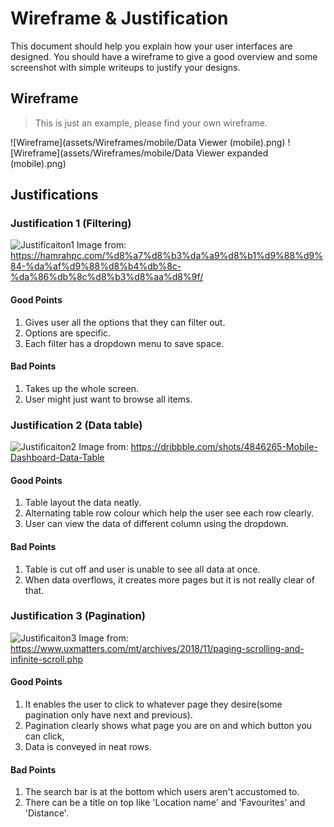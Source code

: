 # Wireframe & Justification

This document should help you explain how your user interfaces are designed. You should have a wireframe to give a good overview and some screenshot with simple writeups to justify your designs.

## Wireframe

> This is just an example, please find your own wireframe.

![Wireframe](assets/Wireframes/mobile/Data Viewer (mobile).png) 
![Wireframe](assets/Wireframes/mobile/Data Viewer expanded (mobile).png)

## Justifications

### Justification 1 (Filtering)

![Justificaiton1](/assets/Justifications/BasicMobileData1.jpg)
Image from:
https://hamrahpc.com/%d8%a7%d8%b3%da%a9%d8%b1%d9%88%d9%84-%da%af%d9%88%d8%b4%db%8c-%da%86%db%8c%d8%b3%d8%aa%d8%9f/

#### Good Points

1. Gives user all the options that they can filter out.
2. Options are specific.
3. Each filter has a dropdown menu to save space.

#### Bad Points

1. Takes up the whole screen.
2. User might just want to browse all items.

### Justification 2 (Data table)

![Justificaiton2](/assets/Justifications/BasicMobileData2.jpg)
Image from:
https://dribbble.com/shots/4846265-Mobile-Dashboard-Data-Table

#### Good Points

1. Table layout the data neatly.
2. Alternating table row colour which help the user see each row clearly.
3. User can view the data of different column using the dropdown.

#### Bad Points

1. Table is cut off and user is unable to see all data at once.
2. When data overflows, it creates more pages but it is not really clear of that.

### Justification 3 (Pagination)

![Justificaiton3](/assets/Justifications/BasicMobileData3.png)
Image from:
https://www.uxmatters.com/mt/archives/2018/11/paging-scrolling-and-infinite-scroll.php

#### Good Points

1. It enables the user to click to whatever page they desire(some pagination only have next and previous).
2. Pagination clearly shows what page you are on and which button you can click,
3. Data is conveyed in neat rows.

#### Bad Points

1. The search bar is at the bottom which users aren't accustomed to.
2. There can be a title on top like 'Location name' and 'Favourites' and 'Distance'.